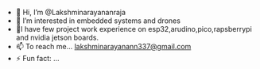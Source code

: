 - 👋 Hi, I’m @Lakshminarayananraja
- 👀 I’m interested in embedded systems and drones 
- 👀I have few project work experience  on esp32,arudino,pico,rapsberrypi and nvidia jetson boards.
- 📫 To reach me... lakshminarayanann337@gmail.com
- ⚡ Fun fact: ...

<!---
Lakshminarayananraja/Lakshminarayananraja is a ✨ special ✨ repository because its `README.md` (this file) appears on your GitHub profile.
You can click the Preview link to take a look at your changes.
--->
